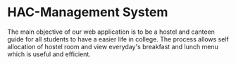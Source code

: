 # HAC-Management System
The main objective of our web application is to be a hostel and canteen guide for all students to have a easier life in college. The process allows self allocation of hostel room and view everyday's breakfast and lunch menu which is useful and efficient.
